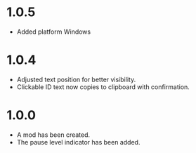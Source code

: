 # 1.0.5
- Added platform Windows

# 1.0.4
- Adjusted text position for better visibility.
- Clickable ID text now copies to clipboard with confirmation.

# 1.0.0
- A mod has been created.
- The pause level indicator has been added.